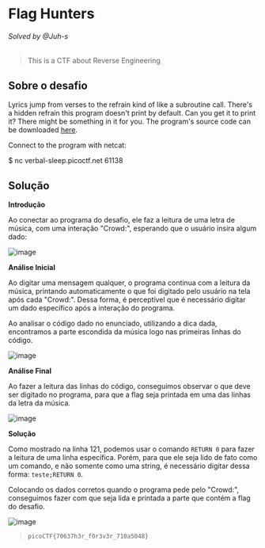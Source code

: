 # Flag Hunters
###### Solved by @Juh-s
>This is a CTF about Reverse Engineering
## Sobre o desafio
Lyrics jump from verses to the refrain kind of like a subroutine call. There's a hidden refrain this program doesn't print by default. Can you get it to print it? There might be something in it for you.
The program's source code can be downloaded [here](https://challenge-files.picoctf.net/c_verbal_sleep/9ae83ffa696e29c2b57d0373cb616bc097de3dda1e87e4780273e13de712abb6/lyric-reader.py).

Connect to the program with netcat:

$ nc verbal-sleep.picoctf.net 61138

## Solução
**Introdução**

Ao conectar ao programa do desafio, ele faz a leitura de uma letra de música, com uma interação "Crowd:", esperando que o usuário insira algum dado:

![image](https://github.com/user-attachments/assets/b8272bae-56fa-4ffa-869f-7643de5e2c67)

**Análise Inicial**

Ao digitar uma mensagem qualquer, o programa continua com a leitura da música, printando automaticamente o que foi digitado pelo usuário na tela após cada "Crowd:".
Dessa forma, é perceptível que é necessário digitar um dado específico após a interação do programa.

Ao analisar o código dado no enunciado, utilizando a dica dada, encontramos a parte escondida da música logo nas primeiras linhas do código.

![image](https://github.com/user-attachments/assets/74902ede-afb9-4dbd-ad48-4b7be7d34e65)

**Análise Final**

Ao fazer a leitura das linhas do código, conseguimos observar o que deve ser digitado no programa, para que a flag seja printada em uma das linhas da letra da música.

![image](https://github.com/user-attachments/assets/a636678a-8c1d-4a0c-a878-4941b174f793)

**Solução**

Como mostrado na linha 121, podemos usar o comando `RETURN 0` para fazer a leitura de uma linha específica. Porém, para que ele seja lido de fato como um comando, e não somente como uma string, é necessário digitar dessa forma: `teste;RETURN 0`.

Colocando os dados corretos quando o programa pede pelo "Crowd:", conseguimos fazer com que seja lida e printada a parte que contém a flag do desafio.

![image](https://github.com/user-attachments/assets/04c041f2-4d5b-4129-8e27-06c042cc453e)

>`picoCTF{70637h3r_f0r3v3r_710a5048}`
